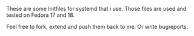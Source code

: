 These are some Initfiles for systemd that i use.
Those files are used and tested on Fedora 17 and 18.

Feel free to fork, extend and push them back to me. Or write bugreports.


